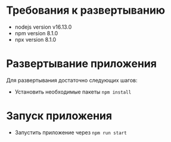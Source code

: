 # Требования к развертыванию

* nodejs version v16.13.0
* npm version 8.1.0
* npx version 8.1.0

# Развертывание приложения

Для развертывания достаточно следующих шагов: 

* Установить необходимые пакеты `npm install`

# Запуск приложения

* Запустить приложение через `npm run start`
